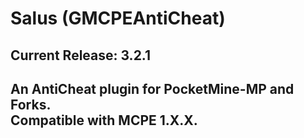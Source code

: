 # Salus (GMCPEAntiCheat)

## Current Release: 3.2.1

## An AntiCheat plugin for PocketMine-MP and Forks.<br>Compatible with MCPE 1.X.X.
